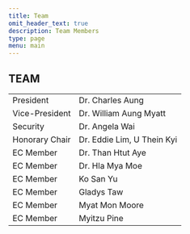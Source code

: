 ```yaml
---
title: Team
omit_header_text: true
description: Team Members
type: page
menu: main
---
```


## TEAM

| | |
|---|---|
| President | Dr. Charles Aung |
| Vice-President | Dr. William Aung Myatt |
| Security | Dr. Angela Wai |
| Honorary Chair | Dr. Eddie Lim, U Thein Kyi |
| EC Member | Dr. Than Htut Aye |
 | EC Member | Dr. Hla Mya Moe |
| EC Member | Ko San Yu |
| EC Member | Gladys Taw |
| EC Member | Myat Mon Moore |
| EC Member | Myitzu Pine |

